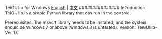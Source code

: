 TeiGUIlib for Windows
[English](./README.en.md) | [中文](./README.zh.md)
###############
Introduction
TeiGUIlib is a simple Python library that can run in the console.

Prerequisites:
The msvcrt library needs to be installed, and the system should be Windows 7 or above (Windows 8 is untested).
Version: TeiGUIlib-Ver 1.0
